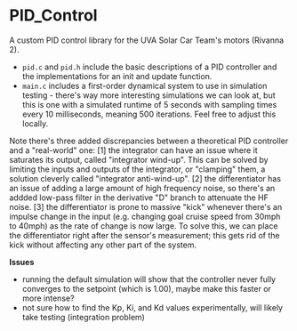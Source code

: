 # PID_Control
A custom PID control library for the UVA Solar Car Team's motors (Rivanna 2).

- `pid.c` and `pid.h` include the basic descriptions of a PID controller and the implementations for an init and update function.
- `main.c` includes a first-order dynamical system to use in simulation testing - there's way more interesting simulations we can look at, but this is one with a simulated runtime of 5 seconds with sampling times every 10 milliseconds, meaning 500 iterations. Feel free to adjust this locally.

Note there's three added discrepancies between a theoretical PID controller and a "real-world" one:
[1] the integrator can have an issue where it saturates its output, called "integrator wind-up". This can be solved by limiting the inputs and outputs of the integrator, or "clamping" them, a solution cleverly called "integrator anti-wind-up".
[2] the differentiator has an issue of adding a large amount of high frequency noise, so there's an addded low-pass filter in  the derivative "D" branch to attenuate the HF noise.
[3] the differentiator is prone to massive "kick" whenever there's an impulse change in the input (e.g. changing goal cruise speed from 30mph to 40mph) as the rate of change is now large. To solve this, we can place the differentiator right after the sensor's  measurement; this gets rid of the kick without affecting any other part of the system.

**Issues**
- running the default simulation will show that the controller never fully converges to the setpoint (which is 1.00), maybe make this faster or more intense?
- not sure how to find the Kp, Ki, and Kd values experimentally, will likely take testing (integration problem)
